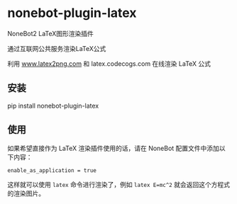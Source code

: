 # nonebot-plugin-latex
NoneBot2 LaTeX图形渲染插件

通过互联网公共服务渲染LaTeX公式

利用 www.latex2png.com 和 latex.codecogs.com 在线渲染 LaTeX 公式

## 安装

pip install nonebot-plugin-latex

## 使用

如果希望直接作为 LaTeX 渲染插件使用的话，请在 NoneBot 配置文件中添加以下内容：

```env
enable_as_application = true
```

这样就可以使用 `latex` 命令进行渲染了，例如 `latex E=mc^2` 就会返回这个方程式的渲染图片。
